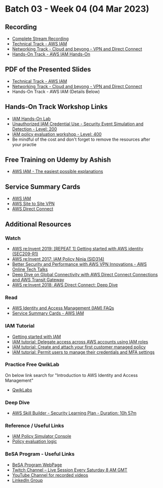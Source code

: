 # Batch 03 - Week 04 (04 Mar 2023)
## Recording
* [Complete Stream Recording](https://youtu.be/AEwGhfbdAH0)
* [Technical Track - AWS IAM](https://youtu.be/o3-_UVqO80U)
* [Networking Track - Cloud and beyong - VPN and Direct Connect](https://youtu.be/FXwjbQYpdDA)
* [Hands-On Track - AWS IAM Hands-On](https://youtu.be/OoX_AJK1JA4)

## PDF of the Presented Slides
* [Technical Track - AWS IAM](https://github.com/become-a-solutions-architect/become-a-solutions-architect.github.io/blob/main/resources/assets/B03/W4/Week%2004%20-04%20Mar%20-%20Technical%20Track%20-%20AWS%20IAM.pdf)
* [Networking Track - Cloud and beyong - VPN and Direct Connect](https://github.com/become-a-solutions-architect/become-a-solutions-architect.github.io/blob/main/resources/assets/B03/W4/Week%2004%20-%2004%20Mar%20-%20Cloud%20and%20beyond%20-%20VPN%20and%20Direct%20Connect.pdf)
* Hands-On Track - AWS IAM (Details Below)

## Hands-On Track Workshop Links
* [IAM Hands-On Lab](https://catalog.us-east-1.prod.workshops.aws/workshops/8efd4edb-2b91-49fd-b1b8-3e3b5e71aa03/en-US/iam)
* [Unauthorized IAM Credential Use - Security Event Simulation and Detection - Level: 200](https://catalog.us-east-1.prod.workshops.aws/workshops/6a8ad836-10a6-4694-9a3b-f53f193041de/en-US)
* [IAM policy evaluation workshop - Level: 400](https://catalog.us-east-1.prod.workshops.aws/workshops/6dc3124a-6bd4-46eb-b5c4-be438a82ba3d/en-US)
* Be mindful of the cost and don't forget to remove the resources after your practie

## Free Training on Udemy by Ashish
* [AWS IAM - The easiest possible explanations](https://www.udemy.com/course/aws-iam-training/)

## Service Summary Cards
* [AWS IAM](https://github.com/become-a-solutions-architect/become-a-solutions-architect.github.io/blob/main/resources/assets/B03/W4/Service%20Summary%20Card%20-%20AWS%20IAM.pdf)
* [AWS Site to Site VPN](https://github.com/become-a-solutions-architect/become-a-solutions-architect.github.io/blob/main/resources/assets/B03/W4/Service%20Summary%20Card%20-%20Site%20to%20Site%20VPN.pdf)
* [AWS Direct Connect](https://github.com/become-a-solutions-architect/become-a-solutions-architect.github.io/blob/main/resources/assets/B03/W4/Service%20Summary%20Card%20-%20AWS%20Direct%20Connect.pdf)

## Additional Resources 

### Watch
* [AWS re:Invent 2019: [REPEAT 1] Getting started with AWS identity (SEC209-R1)](https://www.youtube.com/watch?v=Zvz-qYYhvMk)
* [AWS re:Invent 2017: IAM Policy Ninja (SID314)](https://www.youtube.com/watch?v=aISWoPf_XNE)
* [Better Security and Performance with AWS VPN Innovations - AWS Online Tech Talks](https://youtu.be/FrhVV9nG4UM)
* [Deep Dive on Global Connectivity with AWS Direct Connect Connections and AWS Transit Gateway](https://youtu.be/7FHiGfG7H_E)
* [AWS re:Invent 2018: AWS Direct Connect: Deep Dive](https://youtu.be/DXFooR95BYc)

### Read
* [AWS Identity and Access Management (IAM) FAQs](https://aws.amazon.com/iam/faqs/)
* [Service Summary Cards - AWS IAM](https://github.com/become-a-solutions-architect/become-a-solutions-architect.github.io/blob/main/resources/assets/5/AWS%20IAM%20-%20Service%20Summary%20Card.pdf)

### IAM Tutorial 
* [Getting started with IAM](https://docs.aws.amazon.com/IAM/latest/UserGuide/getting-started.html)
* [IAM tutorial: Delegate access across AWS accounts using IAM roles](https://docs.aws.amazon.com/IAM/latest/UserGuide/tutorial_cross-account-with-roles.html)
* [IAM tutorial: Create and attach your first customer managed policy](https://docs.aws.amazon.com/IAM/latest/UserGuide/tutorial_managed-policies.html)
* [IAM tutorial: Permit users to manage their credentials and MFA settings](https://docs.aws.amazon.com/IAM/latest/UserGuide/tutorial_users-self-manage-mfa-and-creds.html)

### Practice Free QwikLab
On below link search for "Introduction to AWS Identity and Access Management"
* [QwikLabs](https://amazon.qwiklabs.com/catalog)

### Deep Dive
* [AWS Skill Builder - Security Learning Plan - Duration: 10h 57m](https://explore.skillbuilder.aws/learn/public/learning_plan/view/91/security-learning-plan)

### Reference / Useful Links
* [IAM Policy Simulator Console](https://policysim.aws.amazon.com/)
* [Policy evaluation logic](https://docs.aws.amazon.com/IAM/latest/UserGuide/reference_policies_evaluation-logic.html)

### BeSA Program - Useful Links
* [BeSA Program WebPage](https://become-a-solutions-architect.github.io/)
* [Twitch Channel – Live Session Every Saturday 8 AM GMT](https://www.twitch.tv/besaprogram)
* [YouTube Channel for recorded videos](https://www.youtube.com/channel/UCWWO3yt3b5R_LrWHReU0b-g)
* [LinkedIn Group](https://www.linkedin.com/groups/9179284/)
